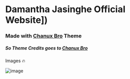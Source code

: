 # Damantha Jasinghe Official Website])


### Made with [Chanux Bro](https://www.chanuxbro.com) Theme

#####  So Theme Credits goes to [Chanux Bro](https://www.chanuxbro.com)



Images 🔥

![image](https://telegra.ph/file/f6c82cbcd365dbba2f04f.jpg)
